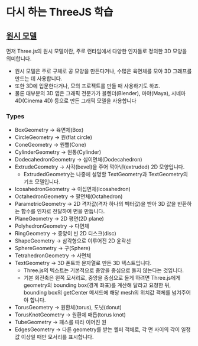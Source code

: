 # 다시 하는 ThreeJS 학습

## [원시 모델](https://threejs.org/manual/#ko/primitives)

먼저 Three.js의 원시 모델이란, 주로 런타임에서 다양한 인자들로 정의한 3D 모양을 의미합니다.

- 원시 모델은 주로 구체로 공 모양을 만든다거나, 수많은 육면체를 모아 3D 그래프를 만드는 데 사용합니다.
- 또한 3D에 입문한다거나, 모의 프로젝트를 만들 때 사용하기도 하죠.
- 물론 대부분의 3D 앱은 그래픽 전문가가 블렌더(Blender), 마야(Maya), 시네마 4D(Cinema 4D) 등으로 만든 그래픽 모델을 사용합니다

### Types

- BoxGeometry -> 육면체(Box)
- CircleGeometry -> 원(flat circle)
- ConeGeometry -> 원뿔(Cone)
- CylinderGeometry -> 원통(Cylinder)
- DodecahedronGeometry -> 십이면체(Dodecahedron)
- ExtrudeGeometry -> 사각(bevel)을 주어 깍아낸(extruded) 2D 모양입니다.
  - ExtrudedGeometry는 나중에 설명할 TextGeometry과 TextGeometry의 기초 모델입니다.
- IcosahedronGeometry -> 이십면체(Icosahedron)
- OctahedronGeometry -> 팔면체(Octahedron)
- ParametricGeometry -> 2D 격자값(격자 하나의 벡터값)을 받아 3D 값을 반환하는 함수를 인자로 전달하여 면을 만듭니다.
- PlaneGeometry -> 2D 평면(2D plane)
- PolyhedronGeometry -> 다면체
- RingGeometry -> 중앙이 빈 2D 디스크(disc)
- ShapeGeometry -> 삼각형으로 이루어진 2D 윤곽선
- SphereGeometry -> 구(Sphere)
- TetrahedronGeometry -> 사면체
- TextGeometry -> 3D 폰트와 문자열로 만든 3D 텍스트입니다.
  - Three.js의 텍스트는 기본적으로 중앙을 중심으로 돌지 않는다는 것입니다.
  - 기본 회전축은 왼쪽 모서리로, 중앙을 중심으로 돌게 하려면 Three.js에게 geometry의 bounding box(경계 좌표)를 계산해 달라고 요청한 뒤, bounding box의 getCenter 메서드에 해당 mesh의 위치값 객체를 넘겨주어야 합니다.
- TorusGeometry -> 원환체(torus), 도넛(donut)
- TorusKnotGeometry -> 원환체 매듭(torus knot)
- TubeGeometry -> 패스를 따라 이어진 원
- EdgesGeometry -> 다른 geometry를 받는 헬퍼 객체로, 각 면 사이의 각이 일정 값 이상일 때만 모서리를 표시합니다.
